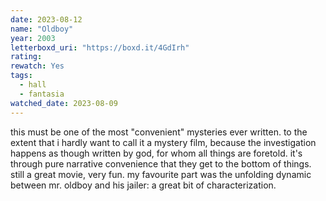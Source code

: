 ```yaml
---
date: 2023-08-12
name: "Oldboy"
year: 2003
letterboxd_uri: "https://boxd.it/4GdIrh"
rating: 
rewatch: Yes
tags:
  - hall
  - fantasia
watched_date: 2023-08-09
---
```


this must be one of the most "convenient" mysteries ever written. to the extent that i hardly want to call it a mystery film, because the investigation happens as though written by god, for whom all things are foretold. it's through pure narrative convenience that they get to the bottom of things. still a great movie, very fun. my favourite part was the unfolding dynamic between mr. oldboy and his jailer: a great bit of characterization.
